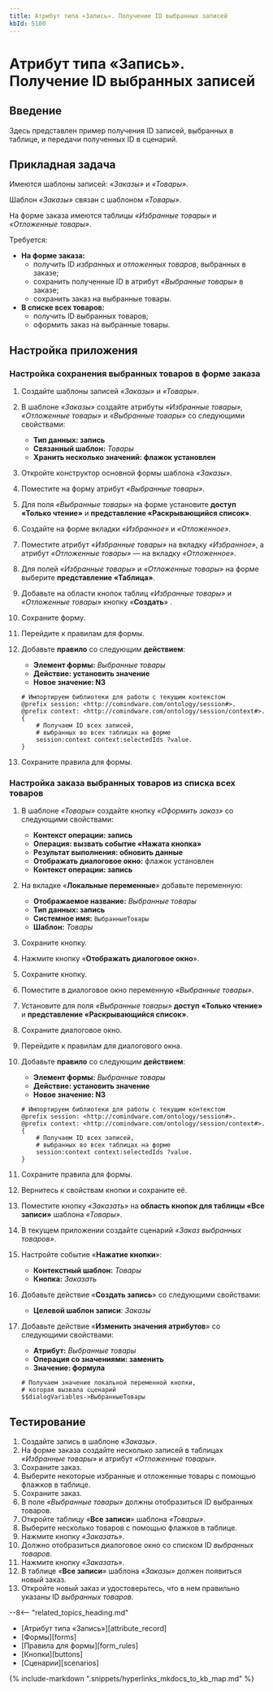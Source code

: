 ```yaml
---
title: Атрибут типа «Запись». Получение ID выбранных записей
kbId: 5100
---
```


# Атрибут типа «Запись». Получение ID выбранных записей

## Введение

Здесь представлен пример получения ID записей, выбранных в таблице, и передачи полученных ID в сценарий.

## Прикладная задача

Имеются шаблоны записей: *«Заказы»* и *«Товары»*.

Шаблон *«Заказы»* связан с шаблоном *«Товары»*.

На форме заказа имеются таблицы *«Избранные товары»* и *«Отложенные товары»*.

Требуется:

- **На форме заказа:**
  - получить ID *избранных* и *отложенных товаров*, выбранных в заказе;
  - сохранить полученные ID в атрибут *«Выбранные товары»* в заказе;
  - сохранить заказ на выбранные товары.
- **В списке всех товаров:**
  - получить ID выбранных товаров;
  - оформить заказ на выбранные товары.

## Настройка приложения

### Настройка сохранения выбранных товаров в форме заказа

1. Создайте шаблоны записей *«Заказы»* и *«Товары»*.
2. В шаблоне *«Заказы»* создайте атрибуты *«Избранные товары»,* *«Отложенные товары»* и *«Выбранные товары»* со следующими свойствами:

   - **Тип данных: запись**
   - **Связанный шаблон:** *Товары*
   - **Хранить несколько значений: флажок установлен**
3. Откройте конструктор основной формы шаблона *«Заказы»*.
4. Поместите на форму атрибут *«Выбранные товары»*.
5. Для поля *«Выбранные товары»* на форме установите **доступ** **«Только чтение»** и **представление «Раскрывающийся список»**.
6. Создайте на форме вкладки *«Избранное»* и *«Отложенное»*.
7. Поместите атрибут *«Избранные товары»* на вкладку *«Избранное»*, а атрибут *«Отложенные товары»* — на вкладку *«Отложенное»*.
8. Для полей *«Избранные товары»* и *«Отложенные товары»* на форме выберите **представление «Таблица»**.
9. Добавьте на области кнопок таблиц *«Избранные товары»* и *«Отложенные товары»* кнопку «**Создать**» *‌*.
10. Сохраните форму.
11. Перейдите к правилам для формы.
12. Добавьте **правило** со следующим **действием**:

    - **Элемент формы:** *Выбранные товары*
    - **Действие: установить значение**
    - **Новое значение: N3**

    ```
    # Импортируем библиотеки для работы с текущим контекстом
    @prefix session: <http://comindware.com/ontology/session#>.
    @prefix context: <http://comindware.com/ontology/session/context#>.
    {
        # Получаем ID всех записей,
        # выбранных во всех таблицах на форме
        session:context context:selectedIds ?value.
    }

    ```
13. Сохраните правила для формы.

### Настройка заказа выбранных товаров из списка всех товаров

1. В шаблоне *«Товары»* создайте кнопку *«Оформить заказ»* со следующими свойствами:

   - **Контекст операции: запись**
   - **Операция: вызвать событие «Нажата кнопка»**
   - **Результат выполнения: обновить данные**
   - **Отображать диалоговое окно:** флажок установлен
   - **Контекст операции: запись**
2. На вкладке «**Локальные переменные**» добавьте переменную:

   - **Отображаемое название:** *Выбранные товары*
   - **Тип данных: запись**
   - **Системное имя:** `ВыбранныеТовары`
   - **Шаблон:** *Товары*
3. Сохраните кнопку.
4. Нажмите кнопку «**Отображать диалоговое окно**».
5. Сохраните кнопку.
6. Поместите в диалоговое окно переменную *«Выбранные товары»*.
7. Установите для поля *«Выбранные товары»* **доступ** **«Только чтение»** и **представление «Раскрывающийся список»**.
8. Сохраните диалоговое окно.
9. Перейдите к правилам для диалогового окна.
10. Добавьте **правило** со следующим **действием**:

    - **Элемент формы:** *Выбранные товары*
    - **Действие: установить значение**
    - **Новое значение: N3**

    ```
    # Импортируем библиотеки для работы с текущим контекстом
    @prefix session: <http://comindware.com/ontology/session#>.
    @prefix context: <http://comindware.com/ontology/session/context#>.
    {
        # Получаем ID всех записей,
        # выбранных во всех таблицах на форме
        session:context context:selectedIds ?value.
    }

    ```
11. Сохраните правила для формы.
12. Вернитесь к свойствам кнопки и сохраните её.
13. Поместите кнопку *«Заказать»* на **область кнопок для таблицы «Все записи»** шаблона *«Товары»*.
14. В текущем приложении создайте сценарий *«Заказ выбранных товаров»*.
15. Настройте событие «**Нажатие кнопки**»:

    - **Контекстный шаблон:** *Товары*
    - **Кнопка:** *Заказать*
16. Добавьте действие «**Создать запись**» со следующими свойствами:

    - **Целевой шаблон записи**: *Заказы*
17. Добавьте действие «**Изменить значения атрибутов**» со следующими свойствами:

    - **Атрибут:** *Выбранные товары*
    - **Операция со значениями: заменить**
    - **Значение: формула**

    ```
    # Получаем значение локальной переменной кнопки,
    # которая вызвала сценарий
    $$dialogVariables->ВыбранныеТовары

    ```

## Тестирование

1. Создайте запись в шаблоне *«Заказы»*.
2. На форме заказа создайте несколько записей в таблицах *«Избранные товары»* и атрибут *«Отложенные товары»*.
3. Сохраните заказ.
4. Выберите некоторые избранные и отложенные товары с помощью флажков в таблице.
5. Сохраните заказ.
6. В поле *«Выбранные товары»* должны отобразиться ID выбранных товаров.
7. Откройте таблицу «**Все записи**» шаблона *«Товары»*.
8. Выберите несколько товаров с помощью флажков в таблице.
9. Нажмите кнопку *«Заказать»*.
10. Должно отобразиться диалоговое окно со списком ID *выбранных товаров*.
11. Нажмите кнопку *«Заказать»*.
12. В таблице «**Все записи**» шаблона *«Заказы»* должен появиться новый заказ.
13. Откройте новый заказ и удостоверьтесь, что в нем правильно указаны ID *выбранных товаров*.

--8<-- "related_topics_heading.md"

- [Атрибут типа «Запись»][attribute_record]
- [Формы][forms]
- [Правила для формы][form_rules]
- [Кнопки][buttons]
- [Сценарии][scenarios]

{% include-markdown ".snippets/hyperlinks_mkdocs_to_kb_map.md" %}
